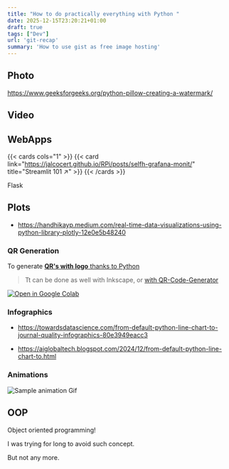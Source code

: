 ```yaml
---
title: "How to do practically everything with Python "
date: 2025-12-15T23:20:21+01:00
draft: true
tags: ["Dev"]
url: 'git-recap'
summary: 'How to use gist as free image hosting'
---
```



## Photo

https://www.geeksforgeeks.org/python-pillow-creating-a-watermark/

## Video

## WebApps

{{< cards cols="1" >}}
  {{< card link="https://jalcocert.github.io/RPi/posts/selfh-grafana-monit/" title="Streamlit 101 ↗" >}}
{{< /cards >}}

Flask

## Plots

* https://handhikayp.medium.com/real-time-data-visualizations-using-python-library-plotly-12e0e5b48240

### QR Generation

To generate [**QR's with logo** thanks to Python](https://github.com/JAlcocerT/JAlcocerT/blob/main/Z_TestingLanguages/Z_Python/QR_generation.ipynb) 

> Tt can be done as well with Inkscape, or [with QR-Code-Generator](https://github.com/nayuki/QR-Code-generator)

[![Open in Google Colab](https://colab.research.google.com/assets/colab-badge.svg)](https://colab.research.google.com/github/JAlcocerT/JAlcocerT/blob/main/Z_TestingLanguages/Z_Python/QR_generation.ipynb)



### Infographics

* https://towardsdatascience.com/from-default-python-line-chart-to-journal-quality-infographics-80e3949eacc3

* https://aiglobaltech.blogspot.com/2024/12/from-default-python-line-chart-to.html

### Animations

![Sample animation Gif](/blog_img/dev/503.gif)


## OOP

Object oriented programming!

I was trying for long to avoid such concept.

But not any more.